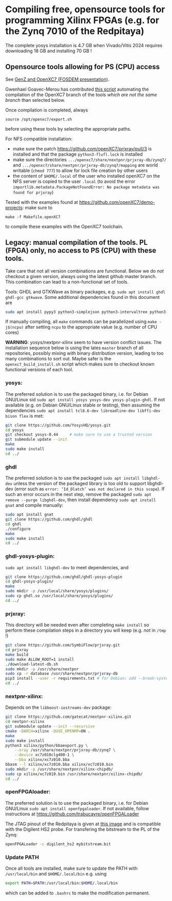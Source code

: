 # Compiling free, opensource tools for programming Xilinx FPGAs (e.g. for the Zynq 7010 of the Redpitaya)

The complete yosys installation is 4.7 GB when Vivado/Vitis 2024 requires downloading 18 GB 
and installing 70 GB !

## Opensource tools allowing for PS (CPU) access

See <a href="https://fosdem.org/2025/schedule/event/fosdem-2025-4850-all-open-source-toolchain-for-zynq-7000-socs/">GenZ and OpenXC7 (FOSDEM presentation)</a>.

Gwenhael Goavec-Merou has contributed <a href="openxc7_build_install.sh">this script</a>
automating the compilation of the OpenXC7 branch of the tools *which are not the same branch* 
than selected below. 

Once compilation is completed, always
```
source /opt/openxc7/export.sh
```
before using these tools by selecting the appropriate paths.

For NFS compatible installation:
* make sure the patch https://github.com/openXC7/prjxray/pull/3 is installed and that the package ``python3-flufl.lock`` is installed
* make sure the directories ``.../openxc7/share/nextpnr/prjxray-db/zynq7/`` and ``.../openxc7/share/nextpnr/prjxray-db/zynq7/mapping`` are world writable (``chmod 777``) to allow for lock file creation by other users
* the content of ``$HOME/.local`` of the user who installed openXC7 on the NFS server is copied to the user ``.local`` (to avoid the error ``importlib.metadata.PackageNotFoundError: No package metadata was found for prjxray``)

Tested with the examples found at https://github.com/openXC7/demo-projects: make sure to
```
make -f Makefile.openXC7
```
to compile these examples with the OpenXC7 toolchain.
## Legacy: manual compilation of the tools. PL (FPGA) only, no access to PS (CPU) with these tools. 

Take care that not all version combinations are functional. Below we do *not* checkout a given version, always using the latest github master branch. This combination can lead to a non-functional set of tools.

Tools: GHDL and GTKWave as binary packages, e.g. ``sudo apt install ghdl ghdl-gcc gtkwave``. Some additional dependencies found in this document are
```bash
sudo apt install pypy3 python3-simplejson python3-intervaltree python3-flufl.lock tcl-dev libffi-dev bison flex libboost-dev libboost-iostreams-dev libboost-filesystem-dev libboost-thread-dev libboost-program-options-dev libeigen3-dev
```

If manually compiling, all ``make`` commands can be parallelized using ``make -j$(ncpu)`` after setting ``ncpu`` to the appropriate value (e.g. number of CPU cores)

**WARNING**: yosys/nextpnr-xilinx seem to have version conflict issues. The
installation sequence below is using the lates ``master`` branch of all 
repositories, possibly mixing with binary distribution version, leading to
too many combinations to sort out. Maybe safer is the ``openxc7_build_install.sh`` script which makes sure to checkout known functional versions of each tool.

### yosys:

The preferred solution is to use the packaged binary, i.e. for Debian GNU/Linux sid
``sudo apt install yosys yosys-dev yosys-plugin-ghdl``. If not available (e.g. on Debian GNU/Linux stable or testing), 
then assuming the dependencies 
``sudo apt install tcl8.6-dev libreadline-dev libffi-dev bison flex`` is met:

```sh
git clone https://github.com/YosysHQ/yosys.git
cd yosys
git checkout yosys-0.44     # make sure to use a trusted version
git submodule update --init
make
sudo make install
cd ../
```

### ghdl

The preferred solution is to use the packaged ``sudo apt install libghdl-dev`` unless the version of the packaged library is too
old to support libghdl-dev (error such as ``error: ‘Id_Dlatch’ was not declared in this scope``). If such an error occurs in the
next step, remove the packaged ``sudo apt remove --purge libghdl-dev``, then install dependency ``sudo apt install gnat`` and
compile manually:

```sh
sudo apt install gnat
git clone https://github.com/ghdl/ghdl
cd ghdl
./configure
make
sudo make install
cd ../
```

### ghdl-yosys-plugin:

``sudo apt install libghdl-dev`` to meet dependencies, and

```sh
git clone https://github.com/ghdl/ghdl-yosys-plugin
cd ghdl-yosys-plugin/
make
sudo mkdir -p /usr/local/share/yosys/plugins/
sudo cp ghdl.so /usr/local/share/yosys/plugins/
cd ../
```

### prjxray:

This directory will be needed even after completing ``make install`` so perform
these compilation steps in a directory you will keep (e.g. *not* in ``/tmp`` !)

```sh
git clone https://github.com/SymbiFlow/prjxray.git
cd prjxray
make build
sudo make ALLOW_ROOT=1 install
./download-latest-db.sh
sudo mkdir -p /usr/share/nextpnr
sudo cp -r database /usr/share/nextpnr/prjxray-db
pip3 install --user -r requirements.txt # for Debian: add --break-system-packages # add --use-pep517 for Ubuntu
cd ../
```

### nextpnr-xilinx:

Depends on the ``libboost-iostreams-dev`` package:

```sh
git clone https://github.com/gatecat/nextpnr-xilinx.git
cd nextpnr-xilinx
git submodule update --init --recursive
cmake -DARCH=xilinx -DUSE_OPENMP=ON .
make 
sudo make install
python3 xilinx/python/bbaexport.py \
	--xray /usr/share/nextpnr/prjxray-db/zynq7 \
	--device xc7z010clg400-1 \
	--bba xilinx/xc7z010.bba
bbasm --l xilinx/xc7z010.bba xilinx/xc7z010.bin
sudo mkdir -p /usr/share/nextpnr/xilinx-chipdb/
sudo cp xilinx/xc7z010.bin /usr/share/nextpnr/xilinx-chipdb/
cd ../
```

### openFPGAloader:

The preferred solution is to use the packaged binary, i.e. for Debian GNU/Linux
``sudo apt install openfpgaloader``. If not available, follow instructions at
https://github.com/trabucayre/openFPGALoader

The JTAG pinout of the Redpitaya is given at <a href="https://redpitaya.readthedocs.io/en/latest/_images/JTAG_pins.jpg">this image</a> and is compatible with the Digilent HS2 probe. For transfering the bitstream to the PL of the Zynq:
```bash
openFPGALoader -c digilent_hs2 mybitstream.bit
```

### Update PATH

Once all tools are installed, make sure to update the PATH with ``/usr/local/bin`` and ``$HOME/.local/bin`` e.g. using
```sh
export PATH=$PATH:/usr/local/bin:$HOME/.local/bin
```
which can be added to ``.bashrc`` to make the modification permanent.
